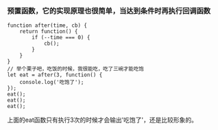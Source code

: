 ### 预置函数，它的实现原理也很简单，当达到条件时再执行回调函数
```
function after(time, cb) {
    return function() {
        if (--time === 0) {
            cb();
        }
    }
}
// 举个栗子吧，吃饭的时候，我很能吃，吃了三碗才能吃饱
let eat = after(3, function() {
    console.log('吃饱了');
});
eat();
eat();
eat();

```
上面的eat函数只有执行3次的时候才会输出'吃饱了'，还是比较形象的。
